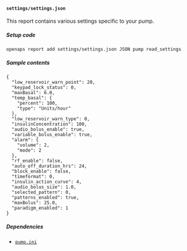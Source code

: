 #### `settings/settings.json`
This report contains various settings specific to your pump.
##### Setup code
`openaps report add settings/settings.json JSON pump read_settings`
##### Sample contents
```
{
  "low_reservoir_warn_point": 20,
  "keypad_lock_status": 0,
  "maxBasal": 6.0,
  "temp_basal": {
    "percent": 100,
    "type": "Units/hour"
  },
  "low_reservoir_warn_type": 0,
  "insulinConcentration": 100,
  "audio_bolus_enable": true,
  "variable_bolus_enable": true,
  "alarm": {
    "volume": 2,
    "mode": 2
  },
  "rf_enable": false,
  "auto_off_duration_hrs": 24,
  "block_enable": false,
  "timeformat": 0,
  "insulin_action_curve": 4,
  "audio_bolus_size": 1.0,
  "selected_pattern": 0,
  "patterns_enabled": true,
  "maxBolus": 25.0,
  "paradigm_enabled": 1
}
```
##### Dependencies
* [`pump.ini`](./openaps-device-pump.md)
